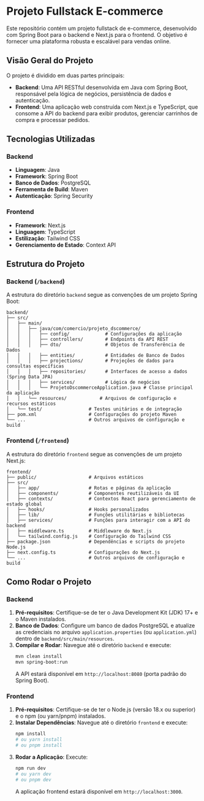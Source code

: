 # Projeto Fullstack E-commerce

Este repositório contém um projeto fullstack de e-commerce, desenvolvido com Spring Boot para o backend e Next.js para o frontend. O objetivo é fornecer uma plataforma robusta e escalável para vendas online.

## Visão Geral do Projeto

O projeto é dividido em duas partes principais:

*   **Backend**: Uma API RESTful desenvolvida em Java com Spring Boot, responsável pela lógica de negócios, persistência de dados e autenticação.
*   **Frontend**: Uma aplicação web construída com Next.js e TypeScript, que consome a API do backend para exibir produtos, gerenciar carrinhos de compra e processar pedidos.

## Tecnologias Utilizadas

### Backend

*   **Linguagem**: Java
*   **Framework**: Spring Boot
*   **Banco de Dados**: PostgreSQL
*   **Ferramenta de Build**: Maven
*   **Autenticação**: Spring Security

### Frontend

*   **Framework**: Next.js
*   **Linguagem**: TypeScript
*   **Estilização**: Tailwind CSS
*   **Gerenciamento de Estado**: Context API

## Estrutura do Projeto

### Backend (`/backend`)

A estrutura do diretório `backend` segue as convenções de um projeto Spring Boot:

```
backend/
├── src/
│   ├── main/
│   │   ├── java/com/comercio/projeto_dscommerce/
│   │   │   ├── config/             # Configurações da aplicação
│   │   │   ├── controllers/        # Endpoints da API REST
│   │   │   ├── dto/                # Objetos de Transferência de Dados
│   │   │   ├── entities/           # Entidades de Banco de Dados
│   │   │   ├── projections/        # Projeções de dados para consultas específicas
│   │   │   ├── repositories/       # Interfaces de acesso a dados (Spring Data JPA)
│   │   │   ├── services/           # Lógica de negócios
│   │   │   └── ProjetoDscommerceApplication.java # Classe principal da aplicação
│   │   └── resources/            # Arquivos de configuração e recursos estáticos
│   └── test/                 # Testes unitários e de integração
├── pom.xml                   # Configurações do projeto Maven
└── ...                       # Outros arquivos de configuração e build
```

### Frontend (`/frontend`)

A estrutura do diretório `frontend` segue as convenções de um projeto Next.js:

```
frontend/
├── public/                   # Arquivos estáticos
├── src/
│   ├── app/                  # Rotas e páginas da aplicação
│   ├── components/           # Componentes reutilizáveis da UI
│   ├── contexts/             # Contextos React para gerenciamento de estado global
│   ├── hooks/                # Hooks personalizados
│   ├── lib/                  # Funções utilitárias e bibliotecas
│   ├── services/             # Funções para interagir com a API do backend
│   ├── middleware.ts         # Middleware do Next.js
│   └── tailwind.config.js    # Configuração do Tailwind CSS
├── package.json              # Dependências e scripts do projeto Node.js
├── next.config.ts            # Configurações do Next.js
└── ...                       # Outros arquivos de configuração e build
```

## Como Rodar o Projeto

### Backend

1.  **Pré-requisitos**: Certifique-se de ter o Java Development Kit (JDK) 17+ e o Maven instalados.
2.  **Banco de Dados**: Configure um banco de dados PostgreSQL e atualize as credenciais no arquivo `application.properties` (ou `application.yml`) dentro de `backend/src/main/resources`.
3.  **Compilar e Rodar**: Navegue até o diretório `backend` e execute:
    ```bash
    mvn clean install
    mvn spring-boot:run
    ```
    A API estará disponível em `http://localhost:8080` (porta padrão do Spring Boot).

### Frontend

1.  **Pré-requisitos**: Certifique-se de ter o Node.js (versão 18.x ou superior) e o npm (ou yarn/pnpm) instalados.
2.  **Instalar Dependências**: Navegue até o diretório `frontend` e execute:
    ```bash
    npm install
    # ou yarn install
    # ou pnpm install
    ```
3.  **Rodar a Aplicação**: Execute:
    ```bash
    npm run dev
    # ou yarn dev
    # ou pnpm dev
    ```
    A aplicação frontend estará disponível em `http://localhost:3000`.